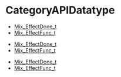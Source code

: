 # CategoryAPIDatatype

<!-- DO NOT HAND-EDIT CATEGORY LISTS, THEY ARE AUTOGENERATED AND WILL BE OVERWRITTEN, BASED ON TAGS IN INDIVIDUAL PAGE FOOTERS. EDIT THOSE INSTEAD. -->
<!-- BEGIN CATEGORY LIST -->
- [Mix_EffectDone_t](Mix_EffectDone_t)
- [Mix_EffectFunc_t](Mix_EffectFunc_t)
<!-- END CATEGORY LIST -->
- [Mix_EffectDone_t](Mix_EffectDone_t)
- [Mix_EffectFunc_t](Mix_EffectFunc_t)
<!-- END CATEGORY LIST -->
- [Mix_EffectDone_t](Mix_EffectDone_t)
- [Mix_EffectFunc_t](Mix_EffectFunc_t)
<!-- END CATEGORY LIST -->

